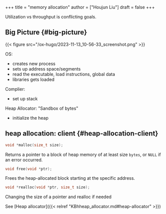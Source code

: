 +++
title = "memory allocation"
author = ["Houjun Liu"]
draft = false
+++

Utilization vs throughput is conflicting goals.


## Big Picture {#big-picture}

{{< figure src="/ox-hugo/2023-11-13_10-56-33_screenshot.png" >}}

OS:

-   creates new process
-   sets up address space/segments
-   read the executable, load instructions, global data
-   libraries gets loaded

Complier:

-   set up stack

Heap Allocator: "Sandbox of bytes"

-   initialize the heap


## heap allocation: client {#heap-allocation-client}

```c
void *malloc(size_t size);
```

Returns a pointer to a block of heap memory of at least size `bytes`, or `NULL` if an error occurred.

```C
void free(void *ptr);
```

Frees the heap-allocated block starting at the specific address.

```C
void *realloc(void *ptr, size_t size);
```

Changing the size of a pointer and realloc if needed

See [Heap allocator]({{< relref "KBhheap_allocator.md#heap-allocator" >}})
